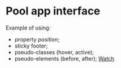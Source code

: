 # Pool app interface
Example of using:
+ property *position*;
+ sticky footer;
+ pseudo-classes (hover, active);
+ pseudo-elements (before, after);
[Watch](https://deborodina.github.io/pool-app-interface/)
